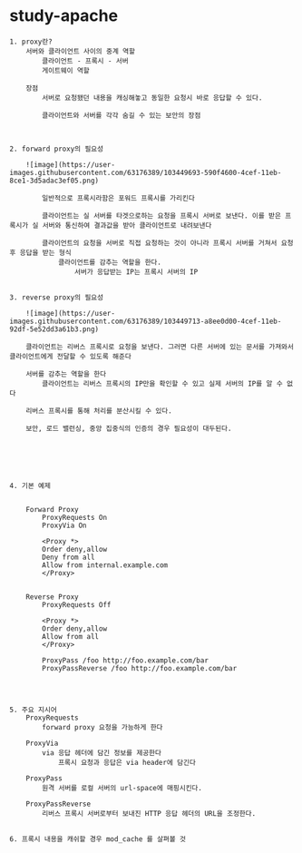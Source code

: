 # study-apache

	
	1. proxy란?
		서버와 클라이언트 사이의 중계 역할
			클라이언트 - 프록시 - 서버
			게이트웨이 역할
			
		장점
			서버로 요청됐던 내용을 캐싱해놓고 동일한 요청시 바로 응답할 수 있다.
			
			클라이언트와 서버를 각각 숨길 수 있는 보안의 장점
			
	
	
	2. forward proxy의 필요성
	
		![image](https://user-images.githubusercontent.com/63176389/103449693-590f4600-4cef-11eb-8ce1-3d5adac3ef05.png)
			
			일반적으로 프록시라함은 포워드 프록시를 가리킨다
			
			클라이언트는 실 서버를 타겟으로하는 요청을 프록시 서버로 보낸다. 이를 받은 프록시가 실 서버와 통신하여 결과값을 받아 클라이언트로 내려보낸다
			
			클라이언트의 요청을 서버로 직접 요청하는 것이 아니라 프록시 서버를 거쳐서 요청 후 응답을 받는 형식
				클라이언트를 감추는 역할을 한다.
					서버가 응답받는 IP는 프록시 서버의 IP
					
			
	3. reverse proxy의 필요성
		
		![image](https://user-images.githubusercontent.com/63176389/103449713-a8ee0d00-4cef-11eb-92df-5e52dd3a61b3.png)
		
		클라이언트는 리버스 프록시로 요청을 보낸다. 그러면 다른 서버에 있는 문서를 가져와서 클라이언트에게 전달할 수 있도록 해준다
		
		서버를 감추는 역할을 한다
			클라이언트는 리버스 프록시의 IP만을 확인할 수 있고 실제 서버의 IP를 알 수 없다
		
		리버스 프록시를 통해 처리를 분산시킬 수 있다.
		
		보안, 로드 밸런싱, 중앙 집중식의 인증의 경우 필요성이 대두된다.
		
		
	
		
		
		
	4. 기본 예제
	
	
		Forward Proxy
			ProxyRequests On
			ProxyVia On
			
			<Proxy *>
			Order deny,allow
			Deny from all
			Allow from internal.example.com
			</Proxy>
			
			
		Reverse Proxy
			ProxyRequests Off
			
			<Proxy *>
			Order deny,allow
			Allow from all
			</Proxy>
			
			ProxyPass /foo http://foo.example.com/bar
			ProxyPassReverse /foo http://foo.example.com/bar
			
			
			
			
	5. 주요 지시어
		ProxyRequests 
			forward proxy 요청을 가능하게 한다
			
		ProxyVia
			via 응답 헤더에 담긴 정보를 제공한다 
				프록시 요청과 응답은 via header에 담긴다
			
		ProxyPass
			원격 서버를 로컬 서버의 url-space에 매핑시킨다.
			
		ProxyPassReverse
			리버스 프록시 서버로부터 보내진 HTTP 응답 헤더의 URL을 조정한다.
			
		
	6. 프록시 내용을 캐쉬할 경우 mod_cache 를 살펴볼 것


				
			
			
		
		
		
				
